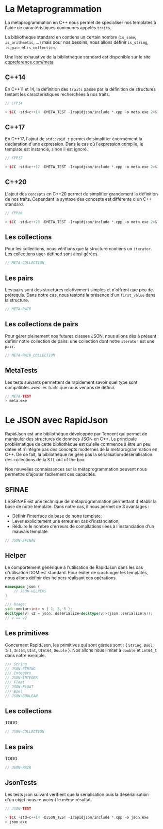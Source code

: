 # La Metaprogrammation

La metaprogrammation en C++ nous permet de spécialiser nos templates à l'aide de caractéristiques communes appelés `traits`.


La bibliothèque standard en contiens un certain nombre (`is_same`, `is_arithmetic`, ...) mais pour nos besoins, nous allons définir `is_string`, `is_pair` et `is_collection`.

Une liste exhaustive de la bibliothèque standard est disponible sur le site [cppreference.com/meta](https://en.cppreference.com/w/cpp/meta)

## C++14

En C++11 et 14, la définition des `traits` passe par la définition de structures testant les caractéristiques recherchées à nos traits.

```cpp
// CPP14

> $CC -std=c++14 -DMETA_TEST -Irapidjson/include *.cpp -o meta.exe 2>&1 | grep ' C++'
```
## C++17

En C++17, l'ajout de `std::void_t` permet de simplifier énormément la déclaration d'une expression.
Dans le cas où l'expression compile, le template est instancié, sinon il est ignoré.

```cpp
// CPP17

> $CC -std=c++17 -DMETA_TEST -Irapidjson/include *.cpp -o meta.exe 2>&1 | grep ' C++'
```

## C++20

L'ajout des `concepts` en C++20 permet de simplifier grandement la définition de nos traits. Cependant la syntaxe des concepts est différente d'un C++ standard.

```cpp
// CPP20

> $CC -std=c++20 -DMETA_TEST -Irapidjson/include *.cpp -o meta.exe 2>&1 | grep ' C++'
```

## Les collections

Pour les collections, nous vérifions que la structure contiens un `iterator`. Les collections user-defined sont ainsi gérées.

```cpp
// META-COLLECTION
```

## Les pairs

Les pairs sont des structures relativement simples et n'offrent que peu de prérequis. Dans notre cas, nous testons la présence d'un `first_value` dans la structure.

```cpp
// META-PAIR
```

## Les collections de pairs

Pour gérer pleinement nos futures classes JSON, nous allons dès à présent définir notre collection de pairs: une collection dont notre `iterator` est une `pair`.

```cpp
// META-PAIR_COLLECTION
```

## MetaTests

Les tests suivants permettent de rapidement savoir quel type sont compatibles avec les traits que nous venons de définir.

```cpp
// META-TEST
> meta.exe
```

# Le JSON avec RapidJson

RapidJson est une bibliothèque développée par Tencent qui permet de manipuler des structures de données JSON en C++.
La principale problématique de cette bibliothèque est qu'elle commence à être un peu datée et n'intègre pas des concepts modernes de la metaprogrammation en C++.
De ce fait, la bibliothèque ne gère pas la sérialisation/désérialisation des collections de la STL out of the box.

Nos nouvelles connaissances sur la métaprogrammation peuvent nous permettre d'ajouter facilement ces capacités.

## SFINAE

Le SFINAE est une technique de métaprogrammation permettant d'établir la  base de notre template.
Dans notre cas, il nous permet de 3 avantages :

* Définir l'interface de base de notre template;
* Lever explicitement une erreur en cas d'instanciation;
* Réduire le nombre d'erreurs de compilations liées à l'instanciation d'un mauvais template

```cpp
// JSON-SFINAE
```

## Helper

Le comportement générique à l'utilisation de RapidJson dans les cas d'utilisation DOM est standard. Pour éviter de surcharger les templates, nous allons définir des helpers réalisant ces opérations.

```cpp
namespace json {
    // JSON-HELPERS
}

/// Usage:
std::vector<int> v { 1, 3, 5 };
decltype(v) v2 = json::deserialize<decltype(v)>(json::serialize(v));
// v == v2
```

## Les primitives

Concernant RapidJson, les primitives qui sont gérées sont : { `String`, `Bool`, `Int`, `Int64`, `UInt`, `UInt64`, `Double` }. Nos allons nous limiter à `double` et `int64_t` dans notre exemple.

```cpp
/// String
// JSON-STRING
/// Integers
// JSON-INTEGER
/// Float
// JSON-FLOAT
/// Bool
// JSON-BOOLEAN
```

## Les collections

TODO

```cpp
// JSON-COLLECTION
```

## Les pairs

TODO

```cpp
// JSON-PAIR
```

## JsonTests

Les tests json suivant vérifient que la sérialisation puis la désérialisation d'un objet nous renvoient le même résultat.

```cpp
// JSON-TEST

> $CC -std=c++14 -DJSON_TEST -Irapidjson/include *.cpp -o json.exe
> json.exe
```

